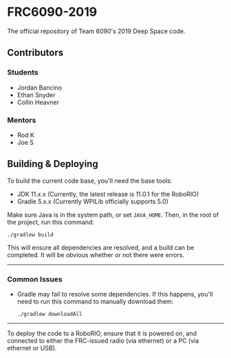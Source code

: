 # FRC6090-2019
The official repository of Team 6090's 2019 Deep Space code.

## Contributors
### Students
- Jordan Bancino
- Ethan Snyder
- Collin Heavner

### Mentors
- Rod K
- Joe S

## Building & Deploying
To build the current code base, you'll need the base tools:

- JDK 11.x.x (Currently, the latest release is 11.0.1 for the RoboRIO)
- Gradle 5.x.x (Currently WPILib officially supports 5.0)

Make sure Java is in the system path, or set `JAVA_HOME`. Then, in the root of the project, run this command:

    ./gradlew build
    
This will ensure all dependencies are resolved, and a build can be completed.
It will be obvious whether or not there were errors. 

---

### Common Issues
- Gradle may fail to resolve some dependencies. If this happens, you'll need to run this command to manually download
them: 

    `./gradlew downloadAll`
    
---

To deploy the code to a RoboRIO, ensure that it is powered on, and connected to either the FRC-issued radio (via ethernet)
or a PC (via ethernet or USB).
